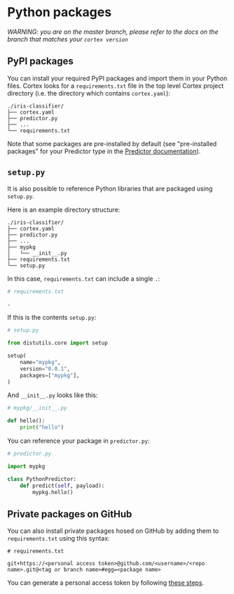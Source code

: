 # Python packages

_WARNING: you are on the master branch, please refer to the docs on the branch that matches your `cortex version`_

## PyPI packages

You can install your required PyPI packages and import them in your Python files. Cortex looks for a `requirements.txt` file in the top level Cortex project directory (i.e. the directory which contains `cortex.yaml`):

```text
./iris-classifier/
├── cortex.yaml
├── predictor.py
├── ...
└── requirements.txt
```

Note that some packages are pre-installed by default (see "pre-installed packages" for your Predictor type in the [Predictor documentation](predictors.md)).

## `setup.py`

It is also possible to reference Python libraries that are packaged using `setup.py`.

Here is an example directory structure:

```text
./iris-classifier/
├── cortex.yaml
├── predictor.py
├── ...
├── mypkg
│   └── __init__.py
├── requirements.txt
└── setup.py
```

In this case, `requirements.txt` can include a single `.`:

```python
# requirements.txt

.
```

If this is the contents `setup.py`:

```python
# setup.py

from distutils.core import setup

setup(
    name="mypkg",
    version="0.0.1",
    packages=["mypkg"],
)
```

And `__init__.py` looks like this:

```python
# mypkg/__init__.py

def hello():
    print("hello")
```

You can reference your package in `predictor.py`:

```python
# predictor.py

import mypkg

class PythonPredictor:
    def predict(self, payload):
        mypkg.hello()
```

## Private packages on GitHub

You can also install private packages hosed on GitHub by adding them to `requirements.txt` using this syntax:

```text
# requirements.txt

git+https://<personal access token>@github.com/<username>/<repo name>.git@<tag or branch name>#egg=<package name>
```

You can generate a personal access token by following [these steps](https://help.github.com/en/github/authenticating-to-github/creating-a-personal-access-token-for-the-command-line).
